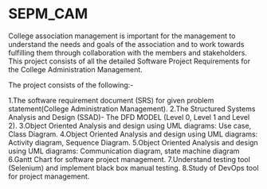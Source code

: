 # SEPM_CAM
College association management is important for the management to understand the needs and goals of the association and to work towards fulfilling them through collaboration with the members and stakeholders. 
This project consists of all the detailed Software Project Requirements for the College Administration Management.

The project consists of the following:-

1.The software requirement document (SRS) for given problem statement(College Administration Management). 
2.The Structured Systems Analysis and Design (SSAD)- The DFD MODEL (Level 0, Level 1 and Level 2).
3.Object Oriented Analysis and design using UML diagrams: Use case, Class Diagram.
4.Object Oriented Analysis and design using UML diagrams: Activity diagram, Sequence Diagram.
5.Object Oriented Analysis and design using UML diagrams: Communication diagram, state machine diagram
6.Gantt Chart for software project management.
7.Understand testing tool (Selenium) and implement black box manual testing.
8.Study of DevOps tool for  project management. 
